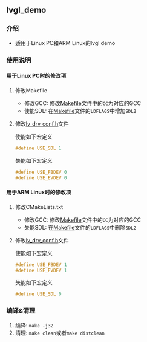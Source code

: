 ## lvgl_demo

### 介绍
- 适用于Linux PC和ARM Linux的lvgl demo

### 使用说明

#### 用于Linux PC时的修改项

1. 修改Makefile

    - 修改GCC: 修改[Makefile](Makefile)文件中的`CC`为对应的GCC
    - 使能SDL: 在[Makefile](Makefile)文件的`LDFLAGS`中增加`SDL2`


2. 修改[lv_drv_conf.h](lvgl_inc/lv_drv_conf.h)文件

    使能如下宏定义

    ```c
    #define USE_SDL 1
    ```

    失能如下宏定义
    ```c
    #define USE_FBDEV 0
    #define USE_EVDEV 0
    ```

#### 用于ARM Linux时的修改项

1. 修改CMakeLists.txt

    - 修改GCC: 修改[Makefile](Makefile)文件中的`CC`为对应的GCC
    - 失能SDL: 在[Makefile](Makefile)文件的`LDFLAGS`中删除`SDL2`


2. 修改[lv_drv_conf.h](lvgl_inc/lv_drv_conf.h)文件

    使能如下宏定义

    ```c
    #define USE_FBDEV 1
    #define USE_EVDEV 1
    ```

    失能如下宏定义

    ```c
    #define USE_SDL 0
    ```

### 编译&清理

1. 编译: `make -j32`
2. 清理: `make clean`或者`make distclean`
